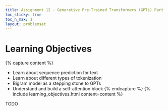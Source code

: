 ```yaml
---
title: Assignment 12 - Generative Pre-Trained Transformers (GPTs) Part 1
toc_sticky: true 
toc_h_max: 1
layout: problemset
---
```


# Learning Objectives

{% capture content %}
* Learn about sequence prediction for text
* Learn about different types of tokenization
* Bigram model as a stepping stone to GPTs
* Understand and build a self-attention block
{% endcapture %}
{% include learning_objectives.html content=content %}

TODO